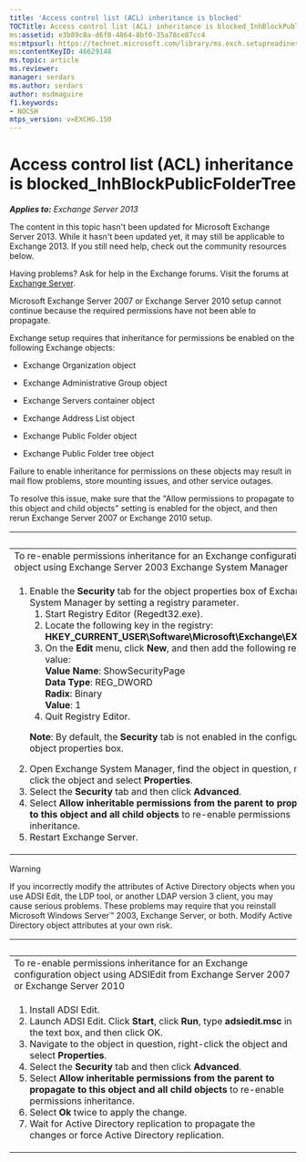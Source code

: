 ```yaml
---
title: 'Access control list (ACL) inheritance is blocked'
TOCTitle: Access control list (ACL) inheritance is blocked_InhBlockPublicFolderTree
ms:assetid: e3b89c8a-d6f8-4864-8bf0-35a78ce87cc4
ms:mtpsurl: https://technet.microsoft.com/library/ms.exch.setupreadiness.inhblockpublicfoldertree(v=EXCHG.150)
ms:contentKeyID: 46629148
ms.topic: article
ms.reviewer: 
manager: serdars
ms.author: serdars
author: msdmaguire
f1.keywords:
- NOCSH
mtps_version: v=EXCHG.150
---
```


# Access control list (ACL) inheritance is blocked\_InhBlockPublicFolderTree

_**Applies to:** Exchange Server 2013_

The content in this topic hasn't been updated for Microsoft Exchange Server 2013. While it hasn't been updated yet, it may still be applicable to Exchange 2013. If you still need help, check out the community resources below.

Having problems? Ask for help in the Exchange forums. Visit the forums at [Exchange Server](https://social.technet.microsoft.com/forums/office/home?category=exchangeserver).

Microsoft Exchange Server 2007 or Exchange Server 2010 setup cannot continue because the required permissions have not been able to propagate.

Exchange setup requires that inheritance for permissions be enabled on the following Exchange objects:

- Exchange Organization object

- Exchange Administrative Group object

- Exchange Servers container object

- Exchange Address List object

- Exchange Public Folder object

- Exchange Public Folder tree object

Failure to enable inheritance for permissions on these objects may result in mail flow problems, store mounting issues, and other service outages.

To resolve this issue, make sure that the "Allow permissions to propagate to this object and child objects" setting is enabled for the object, and then rerun Exchange Server 2007 or Exchange 2010 setup.

|&nbsp;|
|---|
|To re-enable permissions inheritance for an Exchange configuration object using Exchange Server 2003 Exchange System Manager|
|<ol><li>Enable the **Security** tab for the object properties box of Exchange System Manager by setting a registry parameter. <ol><li>Start Registry Editor (Regedt32.exe).</li><li>Locate the following key in the registry: <br/> **HKEY_CURRENT_USER\Software\Microsoft\Exchange\EXAdmin**</li><li>On the **Edit** menu, click **New**, and then add the following registry value: <br/> **Value Name**: ShowSecurityPage <br/> **Data Type**: REG_DWORD <br/> **Radix**: Binary <br/> **Value**: 1</li><li>Quit Registry Editor.</li></ol> <p> **Note**: By default, the **Security** tab is not enabled in the configuration object properties box.</li><li>Open Exchange System Manager, find the object in question, right-click the object and select **Properties**.</li><li>Select the **Security** tab and then click **Advanced**.</li><li>Select **Allow inheritable permissions from the parent to propagate to this object and all child objects** to re-enable permissions inheritance.</li><li>Restart Exchange Server.</li></ol>|

> [!WARNING]
> If you incorrectly modify the attributes of Active Directory objects when you use ADSI Edit, the LDP tool, or another LDAP version 3 client, you may cause serious problems. These problems may require that you reinstall Microsoft Windows Server™ 2003, Exchange Server, or both. Modify Active Directory object attributes at your own risk.

|&nbsp;|
|---|
|To re-enable permissions inheritance for an Exchange configuration object using ADSIEdit from Exchange Server 2007 or Exchange Server 2010|
|<ol><li>Install ADSI Edit.</li><li>Launch ADSI Edit. Click **Start**, click **Run**, type **adsiedit.msc** in the text box, and then click OK.</li><li>Navigate to the object in question, right-click the object and select **Properties**.</li><li>Select the **Security** tab and then click **Advanced**.</li><li>Select **Allow inheritable permissions from the parent to propagate to this object and all child objects** to re-enable permissions inheritance.</li><li>Select **Ok** twice to apply the change.</li><li>Wait for Active Directory replication to propagate the changes or force Active Directory replication.</li></ol>|
